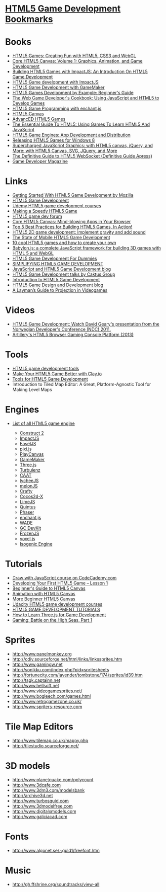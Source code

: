 <a href="http://www.antonoffplus.com/html5-game-development-bookmarks/">HTML5 Game Development Bookmarks</a>
======================


<h1>Books</h1>
<ul>
	<li><a href="http://www.amazon.co.uk/HTML5-Games-Creating-CSS3-WebGL/dp/1119975085/ref=sr_1_2?ie=UTF8&qid=1381523354&sr=8-2&keywords=html5+game+development">HTML5 Games: Creating Fun with HTML5, CSS3 and WebGL</a></li>
	<li><a href="http://www.amazon.co.uk/Core-HTML5-Canvas-Animation-Development/dp/0132761610/ref=sr_1_5?ie=UTF8&qid=1381523354&sr=8-5&keywords=html5+game+development">Core HTML5 Canvas: Volume 1: Graphics, Animation, and Game Development</a></li>
	<li><a href="http://www.amazon.co.uk/Building-HTML5-Games-ImpactJS-Introduction/dp/1449315178/ref=sr_1_3?ie=UTF8&qid=1381523354&sr=8-3&keywords=html5+game+development">Building HTML5 Games with ImpactJS: An Introduction On HTML5 Game Development</a></li>
	<li><a href="http://www.amazon.co.uk/HTML5-Game-development-ImpactJS-ebook/dp/B00BFB827Q/ref=sr_1_6?ie=UTF8&qid=1381523354&sr=8-6&keywords=html5+game+development">HTML5 Game development with ImpactJS</a></li>
	<li><a href="http://www.amazon.co.uk/HTML5-Development-GameMaker-Jason-Elliott/dp/1849694109/ref=sr_1_9?ie=UTF8&qid=1381523354&sr=8-9&keywords=html5+game+development">HTML5 Game Development with GameMaker</a></li>
	<li><a href="http://www.amazon.co.uk/HTML5-Games-Development-Example-Beginner%2527s/dp/1849691266/ref=sr_1_8?ie=UTF8&qid=1381523354&sr=8-8&keywords=html5+game+development">HTML5 Games Development by Example: Beginner's Guide</a></li>
	<li><a href="http://www.amazon.co.uk/The-Web-Game-Developers-Cookbook/dp/0321898389/ref=sr_1_10?ie=UTF8&qid=1381523354&sr=8-10&keywords=html5+game+development">The Web Game Developer's Cookbook: Using JavaScript and HTML5 to Develop Games</a></li>
	<li><a href="http://www.amazon.co.uk/HTML5-Game-Programming-enchant-js-Shimizu/dp/1430247436/ref=sr_1_12?ie=UTF8&qid=1381523354&sr=8-12&keywords=html5+game+development">HTML5 Game Programming with enchant.js</a></li>
	<li><a href="http://www.amazon.co.uk/HTML5-Canvas-Steve-Fulton/dp/1449334989/ref=sr_1_14?ie=UTF8&qid=1381523354&sr=8-14&keywords=html5+game+development">HTML5 Canvas</a></li>
	<li><a href="http://www.amazon.co.uk/AdvancED-HTML5-Games-Apress-Media/dp/1430235098/ref=sr_1_18?ie=UTF8&qid=1381523522&sr=8-18&keywords=html5+game+development">AdvancED HTML5 Games</a></li>
	<li><a href="http://www.amazon.co.uk/The-Essential-Guide-HTML5-JavaScript/dp/1430233834/ref=sr_1_19?ie=UTF8&qid=1381523522&sr=8-19&keywords=html5+game+development">The Essential Guide To HTML5: Using Games To Learn HTML5 And JavaScript</a></li>
	<li><a href="http://www.amazon.co.uk/HTML5-Game-Engines-Development-Distribution/dp/1466594004/ref=sr_1_20?ie=UTF8&qid=1381523522&sr=8-20&keywords=html5+game+development">HTML5 Game Engines: App Development and Distribution</a></li>
	<li><a href="http://www.amazon.co.uk/Releasing-HTML5-Games-Windows-8/dp/1449360505/ref=sr_1_24?ie=UTF8&qid=1381523522&sr=8-24&keywords=html5+game+development">Releasing HTML5 Games for Windows 8</a></li>
	<li><a href="http://www.amazon.co.uk/Supercharged-JavaScript-Graphics-canvas-jQuery/dp/1449393632/ref=sr_1_25?ie=UTF8&qid=1381523522&sr=8-25&keywords=html5+game+development">Supercharged JavaScript Graphics: with HTML5 canvas, jQuery, and More: with HTML5 Canvas, SVG, JQuery, and More</a></li>
	<li><a href="http://www.amazon.co.uk/Definitive-Guide-HTML5-WebSocket-Apress/dp/1430247401/ref=sr_1_31?ie=UTF8&qid=1381523522&sr=8-31&keywords=html5+game+development">The Definitive Guide to HTML5 WebSocket (Definitive Guide Apress)</a></li>
	<li><a href="http://gdcvault.com/gdmag">Game Developer Magazine</a></li>
</ul>

<h1>Links</h1>
<ul>
	<li><a href="https://hacks.mozilla.org/2013/09/getting-started-with-html5-game-development/">Getting Started With HTML5 Game Development by Mozilla</a></li>
	<li><a href="http://www.html5gamedevelopment.com/">HTML5 Game Development</a></li>
	<li><a href="https://www.udemy.com/courses/search/?q=html5+game+development">Udemy HTML5 game development courses</a></li>
	<li><a href="https://developers.facebook.com/blog/post/2012/04/17/making-a-speedy-html5-game/">Making a Speedy HTML5 Game</a></li>
	<li><a href="http://www.html5gamedevs.com/">HTML5 game dev forum</a></li>
	<li><a href="http://www.infoq.com/presentations/Core-HTML5-Canvas">Core HTML5 Canvas: Mind-blowing Apps in Your Browser</a></li>
	<li><a href="http://msdn.microsoft.com/en-us/hh563503.aspx">Top 5 Best Practices for Building HTML5 Games, In Action!</a></li>
	<li><a href="http://www.ibm.com/developerworks/library/wa-html5-game9/">HTML5 2D game development: Implement gravity and add sound</a></li>
	<li><a href="http://www.html5gamedevelopment.org/StateofHTML5GameDevelopment/#.UlhkFiTrynM">The State of Mobile HTML5 Game Development</a></li>
	<li><a href="http://www.designer-daily.com/10-cool-html5-games-and-how-to-create-your-own-23820">10 cool HTML5 games and how to create your own</a></li>
	<li><a href="http://blogs.msdn.com/b/eternalcoding/archive/2013/06/27/babylon-js-a-complete-javascript-framework-for-building-3d-games-with-html-5-and-webgl.aspx">Babylon.js: a complete JavaScript framework for building 3D games with HTML 5 and WebGL</a></li>
	<li><a href="http://www.dummies.com/how-to/content/html5-game-development-for-dummies-cheat-sheet.html">HTML5 Game Development For Dummies</a></li>
	<li><a href="http://www.ubelly.com/2013/08/simplifying-html5-game-development/">SIMPLIFYING HTML5 GAME DEVELOPMENT</a></li>
	<li><a href="http://blog.sklambert.com/">JavaScript and HTML5 Game Development blog</a></li>
	<li><a href="http://talks.caktusgroup.com/lightning-talks/2012/html5-game-development/#/">HTML5 Game Development talks by Caktus Group</a></li>
	<li><a href="http://training.bocoup.com/html5-game-dev/">Introduction to HTML5 Game Development</a></li>
	<li><a href="http://www.spacemonsters.co.uk/">HTML5 Game Design and Development blog</a></li>
	<li><a href="http://www.significant-bits.com/a-laymans-guide-to-projection-in-videogames">A Layman’s Guide to Projection in Videogames</a></li>

</ul>

<h1>Videos</h1>
<ul>
	<li><a href="http://vimeo.com/43529194">HTML5 Game Development: Watch David Geary's presentation from the Norwegian Developer's Conference (NDC) 2011.</a></li>
	<li><a href="http://www.youtube.com/watch?v=NiCy5igO9-I">Artillery's HTML5 Browser Gaming Console Platform (2013)</a></li>
</ul>

<h1>Tools</h1>
<ul>
	<li><a href="http://www.html5gamedevelopment.com/html5-tools">HTML5 game development tools</a></li>
	<li><a href="http://clay.io/development-tools">Make Your HTML5 Game Better with Clay.io</a></li>
	<li><a href="http://developer.html5dev-software.intel.com/?q=node/158">Tools for HTML5 Game Development</a></li>
	<li><a href="http://gamedev.tutsplus.com/tutorials/level-design/introduction-to-tiled-map-editor/"></a>Introduction to Tiled Map Editor: A Great, Platform-Agnostic Tool for Making Level Maps</li>
</ul>

<h1>Engines</h1>
<ul>
	<li><a href="http://html5gameengine.com/">List of all HTML5 game engine</a></li>
	<ul>
		<li><a href="https://www.scirra.com">Construct 2</a></li>
		<li><a href="http://impactjs.com/">ImpactJS</a></li>
		<li><a href="http://createjs.com/">EaselJS</a></li>
		<li><a href="https://github.com/GoodBoyDigital/pixi.js">pixi.js</a></li>
		<li><a href="http://playcanvas.com/">PlayCanvas</a></li>
		<li><a href="http://www.yoyogames.com/studio">GameMaker</a></li>
		<li><a href="http://threejs.org/">Three.js</a></li>
		<li><a href="http://biz.turbulenz.com/developers">Turbulenz</a></li>
		<li><a href="http://www.ludei.com/tech/caat">CAAT</a></li>
		<li><a href="http://lycheejs.org/index.html">lycheeJS</a></li>
		<li><a href="http://melonjs.org/">melonJS</a></li>
		<li><a href="http://craftyjs.com/">Crafty</a></li>
		<li><a href="https://github.com/cocos2d/cocos2d-html5">Cocos2d-X</a></li>
		<li><a href="http://www.limejs.com/">LimeJS</a></li>
		<li><a href="http://html5quintus.com/">Quintus</a></li>
		<li><a href="http://phaser.io/">Phaser</a></li>
		<li><a href="http://enchantjs.com/">enchant.js</a></li>
		<li><a href="http://www.clockworkchilli.com/index.php/main/tech">WADE</a></li>
		<li><a href="http://docs.gameclosure.com/">GC DevKit</a></li>
		<li><a href="http://frozenjs.com/">FrozenJS</a></li>
		<li><a href="http://voxeljs.com/">voxel.js</a></li>
		<li><a href="http://www.isogenicengine.com/">Isogenic Engine</a></li>
	</ul>
</ul>


<h1>Tutorials</h1>
<ul>
	<li><a href="http://www.codecademy.com/courses/web-beginner-en-SWM11/0/2?curriculum_id=50b91eda28c2fb212300039e">Draw with JavaScript course on CodeCademy.com</a></li>
	<li><a href="http://www.script-tutorials.com/html5-game-development-lesson-1/">Developing Your First HTML5 Game – Lesson 1</a></li>
	<li><a href="http://codular.com/beginner-html5-canvas">Beginner's Guide to HTML5 Canvas</a></li>
	<li><a href="Animation with HTML5 Canvas">Animation with HTML5 Canvas</a></li>
	<li><a href="http://codular.com/more-html5-canvas">More Beginner HTML5 Canvas</a></li>
	<li><a href="https://www.udacity.com/course/cs255">Udacity HTML5 game development courses</a></li>
	<li><a href="http://html5gamedev.samlancashire.com/">HTML5 GAME DEVELOPMENT TUTORIALS</a></li>
	<li><a href="http://gamedev.tutsplus.com/articles/how-to-learn/how-to-learn-three-js-for-game-development/">How to Learn Three.js for Game Development</a></li>
	<li><a href="http://www.sitepoint.com/gaming-battle-on-the-high-seas-part-1/">Gaming: Battle on the High Seas, Part 1</a>
</ul>

<h1>Sprites</h1>
<ul>
	<li><a href="http://www.panelmonkey.org">http://www.panelmonkey.org</a>     </li>
	<li><a href="http://cdiv.sourceforge.net/html/links/linkssprites.htm">http://cdiv.sourceforge.net/html/links/linkssprites.htm</a>     </li>
	<li><a href="http://www.gamingw.net">http://www.gamingw.net</a>  </li>
	<li><a href="http://sonikku.com/index.php?pid=spritesheets">http://sonikku.com/index.php?pid=spritesheets</a></li>
	<li><a href="http://fortunecity.com/lavender/tombstone/174/sprites/id39.htm">http://fortunecity.com/lavender/tombstone/174/sprites/id39.htm</a></li>
	<li><a href="http://tsgk.captainn.net">http://tsgk.captainn.net</a></li>
	<li><a href="http://www.hellsoft.net">http://www.hellsoft.net</a>     </li>
	<li><a href="http://www.videogamesprites.net/">http://www.videogamesprites.net/</a>  </li>
	<li><a href="http://www.bogleech.com/games.html">http://www.bogleech.com/games.html</a>    </li>
	<li><a href="http://www.retrogamezone.co.uk/">http://www.retrogamezone.co.uk/</a>  </li>
	<li><a href="http://www.spriters-resource.com">http://www.spriters-resource.com</a></li>
</ul>

<h1>Tile Map Editors</h1>
<ul>
	<li><a href="http://www.tilemap.co.uk/mappy.php">http://www.tilemap.co.uk/mappy.php</a></li>
	<li><a href="http://tilestudio.sourceforge.net/">http://tilestudio.sourceforge.net/</a></li>
</ul>

<h1>3D models</h1>
<ul>
	<li><a href="http://www.planetquake.com/polycount">http://www.planetquake.com/polycount</a></li>
	<li><a href="http://www.3dcafe.com">http://www.3dcafe.com</a></li>
	<li><a href="http://www.3dm3.com/modelsbank">http://www.3dm3.com/modelsbank</a></li>
	<li><a href="http://archive3d.net">http://archive3d.net</a></li>
	<li><a href="http://www.turbosquid.com">http://www.turbosquid.com</a></li>
	<li><a href="http://www.3dmodelfree.com">http://www.3dmodelfree.com</a></li>
	<li><a href="http://www.digitalxmodels.com">http://www.digitalxmodels.com</a></li>
	<li><a href="http://www.galiciacad.com">http://www.galiciacad.com</a></li>
</ul>

<h1>Fonts</h1>
<ul>
	<li><a href="http://www.algonet.se/~guld1/freefont.htm">http://www.algonet.se/~guld1/freefont.htm</a></li>
</ul>	

<h1>Music</h1>
<ul>
	<li><a href="http://gh.ffshrine.org/soundtracks/view-all">http://gh.ffshrine.org/soundtracks/view-all</a></li>
</ul>
